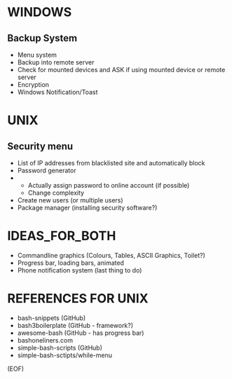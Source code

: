 <h1>WINDOWS</h1>
<h2>Backup System</h2>
<ul>
	<li>Menu system</li>
	<li>Backup into remote server</li>
	<li>Check for  mounted devices and ASK if using mounted device or remote server</li>
	<li>Encryption</li>
	<li>Windows Notification/Toast</li>
</ul>

<h1>UNIX</h1>
<h2>Security menu</h2>
<ul>
	<li>List of IP addresses from blacklisted site and automatically block</li>
	<li>Password generator</li>
	<li><ul>
		<li>Actually assign password to online account (if possible)</li>
		<li>Change complexity</li>
	</ul></li>
	<li>Create new users (or multiple users)</li>
	<li>Package manager (installing security software?)</li>
</ul>

<h1>IDEAS_FOR_BOTH</h1>
<ul>
	<li>Commandline graphics (Colours, Tables, ASCII Graphics, Toilet?)</li>
	<li>Progress bar, loading bars, animated</li>
	<li>Phone notification system (last thing to do)</li>
</ul>

<h1>REFERENCES FOR UNIX</h1>
<ul>
	<li>bash-snippets (GitHub)</li>
	<li>bash3boilerplate (GitHub - framework?)</li>
	<li>awesome-bash (GitHub - has progress bar)</li>
	<li>bashoneliners.com</li>
	<li>simple-bash-scripts (GitHub)</li>
	<li>simple-bash-sctipts/while-menu</li>
</ul>
(EOF)
